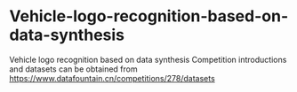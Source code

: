 # Vehicle-logo-recognition-based-on-data-synthesis
Vehicle logo recognition based on data synthesis
Competition introductions and datasets can be obtained from https://www.datafountain.cn/competitions/278/datasets
